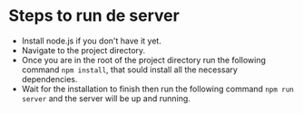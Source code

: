 # Steps to run de server

* Install node.js if you don't have it yet.
* Navigate to the project directory.
* Once you are in the root of the project directory run the following command ```npm install```, that sould install all the
necessary dependencies.
* Wait for the installation to finish then run the following command ```npm run server``` and the server will be up and running.
